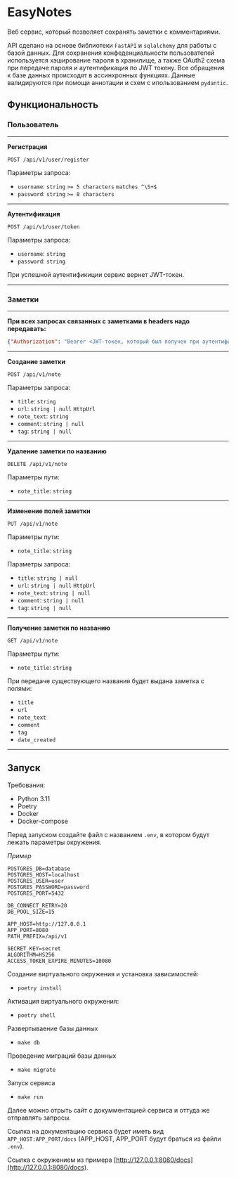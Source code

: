 # EasyNotes

Веб сервис, который позволяет сохранять заметки с комментариями.

API сделано на основе библиотеки `FastAPI` и `sqlalchemy` для работы с базой данных. Для сохранения конфеденциальности пользователей используется хэширование пароля в хранилище, а также OAuth2 схема при передаче пароля и аутентификация по JWT токену. Все обращения к базе данных происходят в ассинхронных функциях. Данные валидируются при помощи аннотации и схем с ипользованием `pydantic`.

## Функциональность

### Пользователь

---

**Регистрация**
```http
POST /api/v1/user/register
```

Параметры запроса:
- `username`: `string` `>= 5 characters` `matches ^\S+$`
- `password`: `string` `>= 8 characters`

---

**Аутентификация**
```http
POST /api/v1/user/token
```

Параметры запроса:
- `username`: `string`
- `password`: `string`

При успешной аутентификиции сервис вернет JWT-токен.

---

### Заметки

---

**При всех запросах связанных с заметками в headers надо передавать:**
```json
{"Authorization": "Bearer <JWT-токен, который был получен при аутентификации>"}
```

---

**Создание заметки**
```http
POST /api/v1/note
```

Параметры запроса:
- `title`: `string`
- `url`: `string | null` `HttpUrl`
- `note_text`: `string`
- `comment`: `string | null`
- `tag`: `string | null`

---

**Удаление заметки по названию**
```http
DELETE /api/v1/note
```
Параметры пути:
- `note_title`: `string`

---

**Изменение полей заметки**
```http
PUT /api/v1/note
```

Параметры пути:
- `note_title`: `string`

Параметры запроса:
- `title`: `string | null`
- `url`: `string | null` `HttpUrl`
- `note_text`: `string | null`
- `comment`: `string | null`
- `tag`: `string | null`

---

**Получение заметки по названию**
```http
GET /api/v1/note
```

Параметры пути:
- `note_title`: `string`

При передаче существующего названия будет выдана заметка с полями:
- `title`
- `url`
- `note_text`
- `comment`
- `tag`
- `date_created`

---

## Запуск

Требования:
- Python 3.11
- Poetry
- Docker
- Docker-compose

Перед запуском создайте файл с названием `.env`, в котором будут лежать параметры окружения.

<i>Пример</i>  
```.env
POSTGRES_DB=database
POSTGRES_HOST=localhost
POSTGRES_USER=user
POSTGRES_PASSWORD=password
POSTGRES_PORT=5432

DB_CONNECT_RETRY=20
DB_POOL_SIZE=15

APP_HOST=http://127.0.0.1
APP_PORT=8080
PATH_PREFIX=/api/v1

SECRET_KEY=secret
ALGORITHM=HS256
ACCESS_TOKEN_EXPIRE_MINUTES=10080
```

Создание виртуального окружения и установка зависимостей:

- `poetry install`

Активация виртуального окружения:

- `poetry shell`

Развертываение базы данных

- `make db`

Проведение миграций базы данных

- `make migrate`

Запуск сервиса

- `make run`

Далее можно отрыть сайт с докумментацией сервиса и оттуда же отправлять запросы.

Ссылка на документацию сервиса будет иметь вид `APP_HOST:APP_PORT/docs` (APP_HOST, APP_PORT будут браться из файли `.env`).

Ссылка с окружением из примера [http://127.0.0.1:8080/docs](http://127.0.0.1:8080/docs).
